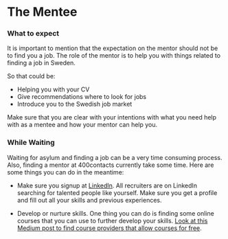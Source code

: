 # The Mentee

### What to expect  

It is important to mention that the expectation on the mentor should not be to find you a job. The role of the mentor is to help you with things related to finding a job in Sweden.

So that could be: 

* Helping you with your CV
* Give recommendations where to look for jobs
* Introduce you to the Swedish job market

Make sure that you are clear with your intentions with what you need help with as a mentee and how your mentor can help you.

### While Waiting

Waiting for asylum and finding a job can be a very time consuming process. Also, finding a mentor at 400contacts currently take some time. Here are some things you can do in the meantime:

* Make sure you signup at [LinkedIn](https://www.linkedin.com/). All recruiters are on LinkedIn searching for talented people like yourself. Make sure you get a profile and fill out all your skills and previous experiences.

* Develop or nurture skills. One thing you can do is finding some online courses that you can use to further develop your skills. [Look at this Medium post to find course providers that allow courses for free](https://medium.com/life-learning/the-37-best-websites-to-learn-something-new-895e2cb0cad4#.s7hmouv89).